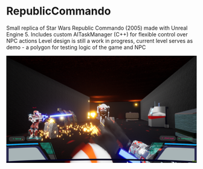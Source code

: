 # RepublicCommando

Small replica of Star Wars Republic Commando (2005) made with Unreal Engine 5.
Includes custom AITaskManager (C++) for flexible control over NPC actions
Level design is still a work in progress, current level serves as demo - a polygon for
testing logic of the game and NPC

![rc_screenshot.png](https://github.com/DmitriyGordeev/ue5_star_wars_republic_commando/blob/master/rc_screenshot.png)